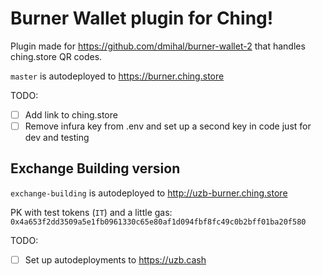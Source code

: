 # Burner Wallet plugin for Ching!
Plugin made for https://github.com/dmihal/burner-wallet-2 that handles ching.store QR codes.

`master` is autodeployed to https://burner.ching.store

TODO:
- [ ] Add link to ching.store
- [ ] Remove infura key from .env and set up a second key in code just for dev and testing 

## Exchange Building version
`exchange-building` is autodeployed to http://uzb-burner.ching.store

PK with test tokens (`IT`) and a little gas: `0x4a653f2dd3509a5e1fb0961330c65e80af1d094fbf8fc49c0b2bff01ba20f580`

TODO:
- [ ] Set up autodeployments to https://uzb.cash
